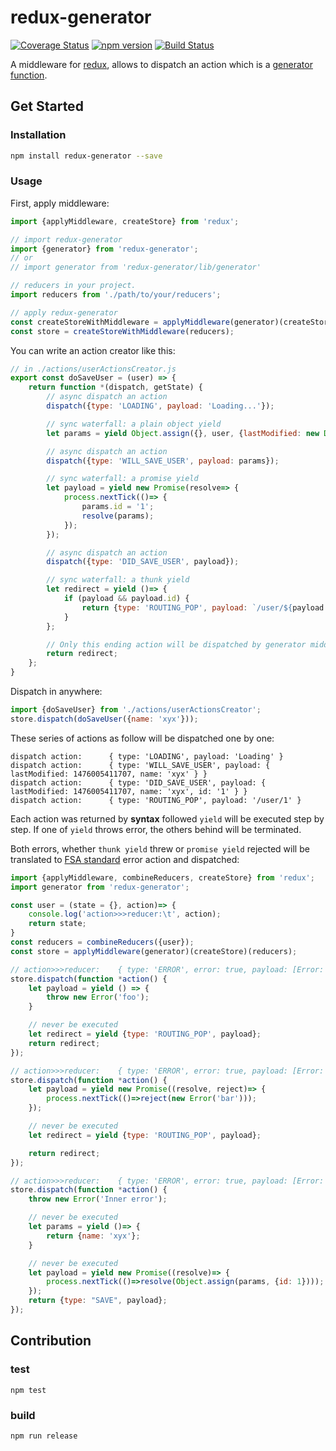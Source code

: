 # redux-generator

[![Coverage Status](https://coveralls.io/repos/github/xuyuanxiang/redux-generator/badge.svg)](https://coveralls.io/github/xuyuanxiang/redux-generator)
[![npm version](https://img.shields.io/npm/v/redux-generator.svg?style=flat-square)](https://www.npmjs.com/package/redux-generator)
[![Build Status](https://img.shields.io/travis/xuyuanxiang/redux-generator/master.svg?style=flat-square)](https://travis-ci.org/xuyuanxiang/redux-generator)

A middleware for [redux](http://redux.js.org/), allows to dispatch an action which is a [generator function](https://developer.mozilla.org/en-US/docs/Web/JavaScript/Reference/Statements/function*).

## Get Started

### Installation

```bash
npm install redux-generator --save
```

### Usage

First, apply middleware:

```javascript
import {applyMiddleware, createStore} from 'redux';

// import redux-generator
import {generator} from 'redux-generator';
// or
// import generator from 'redux-generator/lib/generator'

// reducers in your project.
import reducers from './path/to/your/reducers';

// apply redux-generator
const createStoreWithMiddleware = applyMiddleware(generator)(createStore);
const store = createStoreWithMiddleware(reducers);
```

You can write an action creator like this:

```javascript
// in ./actions/userActionsCreator.js
export const doSaveUser = (user) => {
    return function *(dispatch, getState) {
        // async dispatch an action
        dispatch({type: 'LOADING', payload: 'Loading...'});

        // sync waterfall: a plain object yield
        let params = yield Object.assign({}, user, {lastModified: new Date().getTime()});

        // async dispatch an action
        dispatch({type: 'WILL_SAVE_USER', payload: params});

        // sync waterfall: a promise yield
        let payload = yield new Promise(resolve=> {
            process.nextTick(()=> {
                params.id = '1';
                resolve(params);
            });
        });

        // async dispatch an action
        dispatch({type: 'DID_SAVE_USER', payload});

        // sync waterfall: a thunk yield
        let redirect = yield ()=> {
            if (payload && payload.id) {
                return {type: 'ROUTING_POP', payload: `/user/${payload.id}`};
            }
        };

        // Only this ending action will be dispatched by generator middleware after all
        return redirect;
    };
} 
```

Dispatch in anywhere:

```javascript
import {doSaveUser} from './actions/userActionsCreator';
store.dispatch(doSaveUser({name: 'xyx'}));
````

These series of actions as follow will be dispatched one by one:

```
dispatch action:      { type: 'LOADING', payload: 'Loading' }
dispatch action:      { type: 'WILL_SAVE_USER', payload: { lastModified: 1476005411707, name: 'xyx' } }
dispatch action:      { type: 'DID_SAVE_USER', payload: { lastModified: 1476005411707, name: 'xyx', id: '1' } }
dispatch action:      { type: 'ROUTING_POP', payload: '/user/1' }
```

Each action was returned by **syntax** followed `yield` will be executed step by step. If one of `yield` throws error, the others behind will be terminated.

Both errors, whether `thunk yield` threw or `promise yield` rejected will be translated to [FSA standard](https://github.com/acdlite/flux-standard-action) error action and dispatched:
```javascript
import {applyMiddleware, combineReducers, createStore} from 'redux';
import generator from 'redux-generator';

const user = (state = {}, action)=> {
    console.log('action>>>reducer:\t', action);
    return state;
}
const reducers = combineReducers({user});
const store = applyMiddleware(generator)(createStore)(reducers);

// action>>>reducer:    { type: 'ERROR', error: true, payload: [Error: foo] }
store.dispatch(function *action() {
    let payload = yield () => {
        throw new Error('foo');
    }

    // never be executed
    let redirect = yield {type: 'ROUTING_POP', payload};
    return redirect;
});

// action>>>reducer:    { type: 'ERROR', error: true, payload: [Error: bar] }
store.dispatch(function *action() {
    let payload = yield new Promise((resolve, reject)=> {
        process.nextTick(()=>reject(new Error('bar')));
    });

    // never be executed
    let redirect = yield {type: 'ROUTING_POP', payload};

    return redirect;
});

// action>>>reducer:    { type: 'ERROR', error: true, payload: [Error: Inner error] }
store.dispatch(function *action() {
    throw new Error('Inner error');

    // never be executed
    let params = yield ()=> {
        return {name: 'xyx'};
    }

    // never be executed
    let payload = yield new Promise((resolve)=> {
        process.nextTick(()=>resolve(Object.assign(params, {id: 1})));
    });
    return {type: "SAVE", payload};
});
```



## Contribution

### test
```
npm test
```

### build
```
npm run release
```